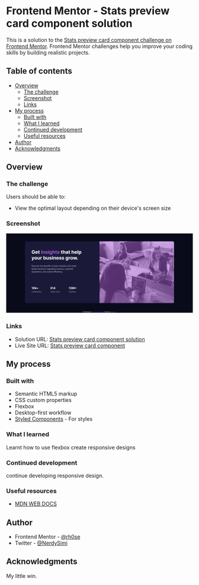 # Frontend Mentor - Stats preview card component solution

This is a solution to the [Stats preview card component challenge on Frontend Mentor](https://www.frontendmentor.io/challenges/stats-preview-card-component-8JqbgoU62). Frontend Mentor challenges help you improve your coding skills by building realistic projects. 

## Table of contents

- [Overview](#overview)
  - [The challenge](#the-challenge)
  - [Screenshot](#screenshot)
  - [Links](#links)
- [My process](#my-process)
  - [Built with](#built-with)
  - [What I learned](#what-i-learned)
  - [Continued development](#continued-development)
  - [Useful resources](#useful-resources)
- [Author](#author)
- [Acknowledgments](#acknowledgments)



## Overview

### The challenge

Users should be able to:

- View the optimal layout depending on their device's screen size

### Screenshot

![](./screenshot.png)


### Links

- Solution URL: [Stats preview card component solution](https://github.com/rh0se/Frontend-mentor-Projects/tree/master/stats-preview-card-component-main/stats-preview-card-component-main)
- Live Site URL: [Stats preview card component](https://cosmic-ganache-428ccc.netlify.app/)

## My process

### Built with

- Semantic HTML5 markup
- CSS custom properties
- Flexbox
- Desktop-first workflow
- [Styled Components](https://styled-components.com/) - For styles

### What I learned
Learnt how to use flexbox create responsive designs


### Continued development
continue developing responsive design.

### Useful resources

- [MDN WEB DOCS](https://developer.mozilla.org/en-US/docs/Web/CSS) 


## Author


- Frontend Mentor - [@rh0se](https://www.frontendmentor.io/profile/rh0se)
- Twitter - [@NerdySimi](https://twitter.com/NerdySimi)
## Acknowledgments
My little win.
